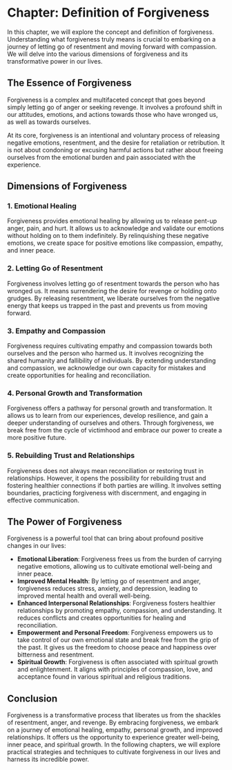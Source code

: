 Chapter: Definition of Forgiveness
==================================

In this chapter, we will explore the concept and definition of forgiveness. Understanding what forgiveness truly means is crucial to embarking on a journey of letting go of resentment and moving forward with compassion. We will delve into the various dimensions of forgiveness and its transformative power in our lives.

The Essence of Forgiveness
--------------------------

Forgiveness is a complex and multifaceted concept that goes beyond simply letting go of anger or seeking revenge. It involves a profound shift in our attitudes, emotions, and actions towards those who have wronged us, as well as towards ourselves.

At its core, forgiveness is an intentional and voluntary process of releasing negative emotions, resentment, and the desire for retaliation or retribution. It is not about condoning or excusing harmful actions but rather about freeing ourselves from the emotional burden and pain associated with the experience.

Dimensions of Forgiveness
-------------------------

### 1. Emotional Healing

Forgiveness provides emotional healing by allowing us to release pent-up anger, pain, and hurt. It allows us to acknowledge and validate our emotions without holding on to them indefinitely. By relinquishing these negative emotions, we create space for positive emotions like compassion, empathy, and inner peace.

### 2. Letting Go of Resentment

Forgiveness involves letting go of resentment towards the person who has wronged us. It means surrendering the desire for revenge or holding onto grudges. By releasing resentment, we liberate ourselves from the negative energy that keeps us trapped in the past and prevents us from moving forward.

### 3. Empathy and Compassion

Forgiveness requires cultivating empathy and compassion towards both ourselves and the person who harmed us. It involves recognizing the shared humanity and fallibility of individuals. By extending understanding and compassion, we acknowledge our own capacity for mistakes and create opportunities for healing and reconciliation.

### 4. Personal Growth and Transformation

Forgiveness offers a pathway for personal growth and transformation. It allows us to learn from our experiences, develop resilience, and gain a deeper understanding of ourselves and others. Through forgiveness, we break free from the cycle of victimhood and embrace our power to create a more positive future.

### 5. Rebuilding Trust and Relationships

Forgiveness does not always mean reconciliation or restoring trust in relationships. However, it opens the possibility for rebuilding trust and fostering healthier connections if both parties are willing. It involves setting boundaries, practicing forgiveness with discernment, and engaging in effective communication.

The Power of Forgiveness
------------------------

Forgiveness is a powerful tool that can bring about profound positive changes in our lives:

* **Emotional Liberation**: Forgiveness frees us from the burden of carrying negative emotions, allowing us to cultivate emotional well-being and inner peace.
* **Improved Mental Health**: By letting go of resentment and anger, forgiveness reduces stress, anxiety, and depression, leading to improved mental health and overall well-being.
* **Enhanced Interpersonal Relationships**: Forgiveness fosters healthier relationships by promoting empathy, compassion, and understanding. It reduces conflicts and creates opportunities for healing and reconciliation.
* **Empowerment and Personal Freedom**: Forgiveness empowers us to take control of our own emotional state and break free from the grip of the past. It gives us the freedom to choose peace and happiness over bitterness and resentment.
* **Spiritual Growth**: Forgiveness is often associated with spiritual growth and enlightenment. It aligns with principles of compassion, love, and acceptance found in various spiritual and religious traditions.

Conclusion
----------

Forgiveness is a transformative process that liberates us from the shackles of resentment, anger, and revenge. By embracing forgiveness, we embark on a journey of emotional healing, empathy, personal growth, and improved relationships. It offers us the opportunity to experience greater well-being, inner peace, and spiritual growth. In the following chapters, we will explore practical strategies and techniques to cultivate forgiveness in our lives and harness its incredible power.
